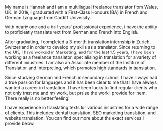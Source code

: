 My name is Hannah and I am a multilingual freelance translator from Wales, UK. In 2016, I graduated with a First-Class Honours (BA) in French and German Language from Cardiff University. 

With nearly one and a half years’ professional experience, I have the ability to proficiently translate text from German and French into English. 

After graduating, I completed a 3-month translation internship in Zurich, Switzerland in order to develop my skills as a translator. Since returning to the UK, I have worked in Marketing, and for the last 1.5 years, I have been working as a freelance translator, specialising in translation for a variety of different industries. I am also an Associate member of the Institute of Translation and Interpreting, which promotes high standards in translation. 

Since studying German and French in secondary school, I have always had a true passion for languages and it has been clear to me that I have always wanted a career in translation. I have been lucky to find regular clients who not only trust me and my work, but praise the work I provide for them. There really is no better feeling!  

I have experience in translating texts for various industries for a wide range of clients. This includes: dental translation, SEO marketing translation, and website translation. You can find out more about the exact services I provide below.
